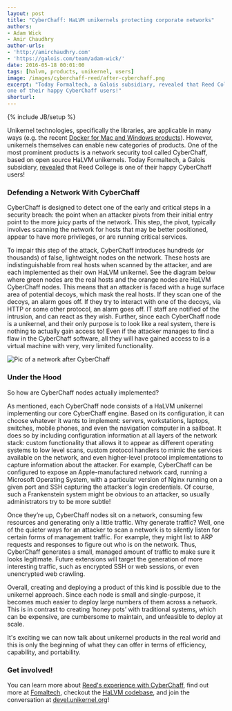 ```yaml
---
layout: post
title: "CyberChaff: HaLVM unikernels protecting corporate networks"
authors: 
- Adam Wick
- Amir Chaudhry
author-urls: 
- 'http://amirchaudhry.com'
- 'https://galois.com/team/adam-wick/'
date: 2016-05-18 00:01:00
tags: [halvm, products, unikernel, users]
image: /images/cyberchaff-reed/after-cyberchaff.png
excerpt: "Today Formaltech, a Galois subsidiary, revealed that Reed College is
one of their happy CyberChaff users!"
shorturl: 
---
```

{% include JB/setup %}

Unikernel technologies, specifically the libraries, are applicable in many
ways (e.g. the recent [Docker for Mac and Windows products][d4mac]).  However,
unikernels themselves can enable new categories of products. One of the most
prominent products is a network security tool called CyberChaff, based on open
source HaLVM unikernels.  Today Formaltech, a Galois subsidiary, [revealed][pr]
that Reed College is one of their happy CyberChaff users!

[pr]: https://galois.com/news/cyberchaff-reed-college/
[d4mac]: https://blog.docker.com/2016/03/docker-for-mac-windows-beta/

### Defending a Network With CyberChaff

CyberChaff is designed to detect one of the early and critical steps in a
security breach: the point when an attacker pivots from their initial entry
point to the more juicy parts of the network. This step, the pivot, typically
involves scanning the network for hosts that may be better positioned, appear
to have more privileges, or are running critical services.

To impair this step of the attack, CyberChaff introduces hundreds (or
thousands) of false, lightweight nodes on the network. These hosts are
indistinguishable from real hosts when scanned by the attacker, and are each
implemented as their own HaLVM unikernel.  See the diagram below where green
nodes are the real hosts and the orange nodes are HaLVM CyberChaff nodes. This
means that an attacker is faced with a huge surface area of potential decoys,
which mask the real hosts. If they scan one of the decoys, an alarm goes off.
If they try to interact with one of the decoys, via HTTP or some other
protocol, an alarm goes off. IT staff are notified of the intrusion, and can
react as they wish. Further, since each CyberChaff node is a
unikernel, and their only purpose is to look like a real system, there is
nothing to actually gain access to! Even if the attacker manages to find a
flaw in the CyberChaff software, all they will have gained access to is a
virtual machine with very, very limited functionality.


![Pic of a network after CyberChaff]({{BASE_PATH}}/images/cyberchaff-reed/before-after-cyberchaff.jpg)

<!-- ![Pic of a network before CyberChaff](/images/cyberchaff-reed/before-cyberchaff.png)
![Pic of a network after CyberChaff](/images/cyberchaff-reed/after-cyberchaff.png) -->

### Under the Hood

So how are CyberChaff nodes actually implemented?

As mentioned, each CyberChaff node consists of a HaLVM unikernel implementing
our core CyberChaff engine. Based on its configuration, it can choose whatever
it wants to implement: servers, workstations, laptops, switches, mobile
phones, and even the navigation computer in a sailboat. It does so by including
configuration information at all layers of the network stack: custom
functionality that allows it to appear as different operating systems to low
level scans, custom protocol handlers to mimic the services available on the
network, and even higher-level protocol implementations to capture information
about the attacker. For example, CyberChaff can be configured to expose
an Apple-manufactured network card, running a Microsoft Operating System, with
a particular version of Nginx running on a given port and SSH capturing the
attacker's login credentials. Of course, such a Frankenstein system might be
obvious to an attacker, so usually administrators try to be more subtle!

Once they’re up, CyberChaff nodes sit on a network, consuming few resources
and generating only a little traffic. Why generate traffic? Well, one of the
quieter ways for an attacker to scan a network is to silently listen for
certain forms of management traffic. For example, they might list to ARP
requests and responses to figure out who is on the network. Thus, CyberChaff
generates a small, managed amount of traffic to make sure it looks legitimate.
Future extensions will target the generation of more interesting traffic,
such as encrypted SSH or web sessions, or even unencrypted web crawling.

Overall, creating and deploying a product of this kind is possible due to the
unikernel approach. Since each node is small and single-purpose, it becomes
much easier to deploy large numbers of them across a network.  This is in
contrast to creating ‘honey pots’ with traditional systems, which can be
expensive, are cumbersome to maintain, and unfeasible to deploy at scale.

It's exciting we can now talk about unikernel products in the real world and
this is only the beginning of what they can offer in terms of efficiency,
capability, and portability.

### Get involved!

You can learn more about [Reed's experience with CyberChaff][pr], find out
more at [Fomaltech][Formaltech], checkout the [HaLVM codebase][halvm], and
join the conversation at [devel.unikernel.org][devel]!

[Formaltech]: https://formal.tech/products/cyberchaff/
[halvm]: https://github.com/GaloisInc/HaLVM
[devel]: https://devel.unikernel.org/c/halvm
